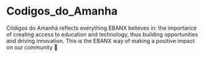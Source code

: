# Codigos_do_Amanha
Códigos do Amanhã reflects everything EBANX believes in: the importance of creating access to education and technology, thus building opportunities and driving innovation. This is the EBANX way of making a positive impact on our community 💙 
